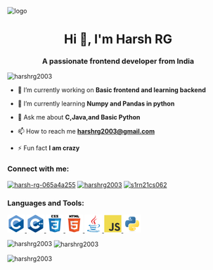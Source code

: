![logo](https://github.com/harshrg2003/harshrg2003/blob/main/Github_banner.jpeg)
<h1 align="center">Hi 👋, I'm Harsh RG</h1>
<h3 align="center">A passionate frontend developer from India</h3>

<p align="left"> <img src="https://komarev.com/ghpvc/?username=harshrg2003&label=Profile%20views&color=0e75b6&style=flat" alt="harshrg2003" /> </p>

- 🔭 I’m currently working on **Basic frontend and learning backend**

- 🌱 I’m currently learning **Numpy and Pandas in python**

- 💬 Ask me about **C,Java,and Basic Python**

- 📫 How to reach me **harshrg2003@gmail.com**

- ⚡ Fun fact **I am crazy**

<h3 align="left">Connect with me:</h3>
<p align="left">
<a href="https://linkedin.com/in/harsh-rg-065a4a255" target="blank"><img align="center" src="https://raw.githubusercontent.com/rahuldkjain/github-profile-readme-generator/master/src/images/icons/Social/linked-in-alt.svg" alt="harsh-rg-065a4a255" height="30" width="40" /></a>
<a href="https://instagram.com/harshrg2003" target="blank"><img align="center" src="https://raw.githubusercontent.com/rahuldkjain/github-profile-readme-generator/master/src/images/icons/Social/instagram.svg" alt="harshrg2003" height="30" width="40" /></a>
<a href="https://www.codechef.com/users/s1rn21cs062" target="blank"><img align="center" src="https://cdn.jsdelivr.net/npm/simple-icons@3.1.0/icons/codechef.svg" alt="s1rn21cs062" height="30" width="40" /></a>
</p>

<h3 align="left">Languages and Tools:</h3>
<p align="left"> <a href="https://www.cprogramming.com/" target="_blank" rel="noreferrer"> <img src="https://raw.githubusercontent.com/devicons/devicon/master/icons/c/c-original.svg" alt="c" width="40" height="40"/> </a> <a href="https://www.w3schools.com/cpp/" target="_blank" rel="noreferrer"> <img src="https://raw.githubusercontent.com/devicons/devicon/master/icons/cplusplus/cplusplus-original.svg" alt="cplusplus" width="40" height="40"/> </a> <a href="https://www.w3schools.com/css/" target="_blank" rel="noreferrer"> <img src="https://raw.githubusercontent.com/devicons/devicon/master/icons/css3/css3-original-wordmark.svg" alt="css3" width="40" height="40"/> </a> <a href="https://www.w3.org/html/" target="_blank" rel="noreferrer"> <img src="https://raw.githubusercontent.com/devicons/devicon/master/icons/html5/html5-original-wordmark.svg" alt="html5" width="40" height="40"/> </a> <a href="https://www.java.com" target="_blank" rel="noreferrer"> <img src="https://raw.githubusercontent.com/devicons/devicon/master/icons/java/java-original.svg" alt="java" width="40" height="40"/> </a> <a href="https://developer.mozilla.org/en-US/docs/Web/JavaScript" target="_blank" rel="noreferrer"> <img src="https://raw.githubusercontent.com/devicons/devicon/master/icons/javascript/javascript-original.svg" alt="javascript" width="40" height="40"/> </a> <a href="https://www.python.org" target="_blank" rel="noreferrer"> <img src="https://raw.githubusercontent.com/devicons/devicon/master/icons/python/python-original.svg" alt="python" width="40" height="40"/> </a> </p>

<p><img align="left" src="https://github-readme-stats.vercel.app/api/top-langs?username=harshrg2003&show_icons=true&locale=en&layout=compact" alt="harshrg2003" /></p>

<p>&nbsp;<img align="center" src="https://github-readme-stats.vercel.app/api?username=harshrg2003&show_icons=true&locale=en" alt="harshrg2003" /></p>

<p><img align="center" src="https://github-readme-streak-stats.herokuapp.com/?user=harshrg2003&" alt="harshrg2003" /></p>

